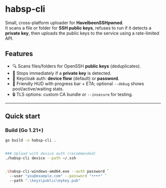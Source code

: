 # habsp-cli

Small, cross-platform uploader for **HaveIbeenSSHpwned**.  
It scans a file or folder for **SSH public keys**, refuses to run if it detects a **private key**, then uploads the public keys to the service using a rate-limited API.

## Features

- 🔍 Scans files/folders for OpenSSH **public keys** (deduplicates).
- 🛑 Stops immediately if a **private key** is detected.
- 🔐 Keycloak auth: **device flow** (default) or **password**.
- 📶 Friendly HUD with progress bar + ETA; optional `--debug` shows pool/active/waiting stats.
- 🔒 TLS options: custom CA bundle or `--insecure` for testing.

---

## Quick start

### Build (Go 1.21+)

```bash
go build -o habsp-cli .


### Upload with device auth (recommended)
./habsp-cli device --path ~/.ssh


.\habsp-cli-windows-amd64.exe --auth password `
  --user "you@example.com" --password "••••" `
  --path ".\keys\public\mykey.pub"
